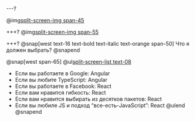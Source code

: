 ---?

@img[split-screen-img span-45](template/img/dog.jpg)


+++?
@img[split-screen-img span-55](template/img/knight.jpg)


+++?
@snap[west text-16 text-bold text-italic text-orange span-50]
Что я должен выбрать?
@snapend

@snap[west span-65]
@ul[split-screen-list text-08](false)
- Если вы работаете в Google: Angular
- Если вы любите TypeScript: Angular
- Если вы работаете в Facebook: React
- Если вам нравится гибкость: React
- Если вам нравится выбирать из десятков пакетов: React
- Если вы любиле JS и подход “все-есть-JavaScript”: React
@ulend
@snapend